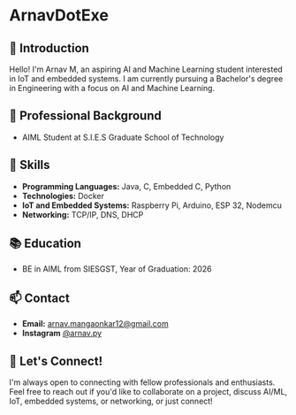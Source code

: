 # ArnavDotExe

## 👋 Introduction

Hello! I'm Arnav M, an aspiring AI and Machine Learning student interested in IoT and embedded systems. I am currently pursuing a Bachelor's degree in Engineering with a focus on AI and Machine Learning.

## 💼 Professional Background

- AIML Student at S.I.E.S Graduate School of Technology

## 🚀 Skills

- **Programming Languages:** Java, C, Embedded C, Python
- **Technologies:** Docker
- **IoT and Embedded Systems:** Raspberry Pi, Arduino, ESP 32, Nodemcu
- **Networking:** TCP/IP, DNS, DHCP

## 📚 Education 

- BE in AIML from SIESGST, Year of Graduation: 2026

## 📫 Contact

- **Email:** arnav.mangaonkar12@gmail.com
- **Instagram** [@arnav.py](https://www.instagram.com/arnav.py/)

## 🤝 Let's Connect!

I'm always open to connecting with fellow professionals and enthusiasts. Feel free to reach out if you'd like to collaborate on a project, discuss AI/ML, IoT, embedded systems, or networking, or just connect!


